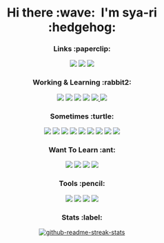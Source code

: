 <h1 align='center'>Hi there :wave:&nbsp; I'm sya-ri :hedgehog:</h2>

<h3 align='center'>Links :paperclip:</h2>
<p align='center'>
  <a href="https://twitter.com/fly_in_pig"><img src="https://img.shields.io/badge/Twitter-fly__in__pig-%231DA1F2.svg?logo=Twitter&logoColor=white&style=for-the-badge" /></a>
  <a href="https://qiita.com/sya-ri"><img src="https://img.shields.io/badge/Qiita-sya--ri-%2355C500.svg?logo=Qiita&logoColor=white&style=for-the-badge" /></a>
  <a href="./Speaks.md"><img src="https://img.shields.io/badge/Speaks.md-%23000000.svg?logo=GitHub&logoColor=white&style=for-the-badge" /></a>
</p>

<h3 align='center'>Working & Learning :rabbit2:</h2>
<p align='center'>
  <a href="https://kotlinlang.org/"><img src="https://img.shields.io/badge/Kotlin-%23f77111.svg?logo=Kotlin&logoColor=white&style=for-the-badge" /></a>
  <a href="https://gradle.org/"><img src="https://img.shields.io/badge/Gradle-%2302303A.svg?logo=Gradle&logoColor=white&style=for-the-badge" /></a>
  <a href="https://isocpp.org/"><img src="https://img.shields.io/badge/C++-%2300599c.svg?logo=C%2b%2b&logoColor=white&style=for-the-badge" /></a>
  <a href="https://www.stmcu.jp/stm32family/"><img src="https://img.shields.io/badge/STM32-%2333AADD.svg?logo=STMicroelectronics&logoColor=white&style=for-the-badge" /></a>
  <a href="https://www.typescriptlang.org/"><img src="https://img.shields.io/badge/TypeScript-%23007ACC.svg?logo=TypeScript&logoColor=white&style=for-the-badge" />
  <a href="https://reactjs.org/"><img src="https://img.shields.io/badge/React-%2361DAFB.svg?logo=React&logoColor=white&style=for-the-badge" /></a>
</p>

<h3 align='center'>Sometimes :turtle:</h2>
<p align='center'>
  <a href="https://www.java.com/"><img src="https://img.shields.io/badge/Java-%23007396.svg?logo=Java&logoColor=white&style=for-the-badge" /></a>
  <a href="https://developer.android.com/"><img src="https://img.shields.io/badge/Android-%233DDC84.svg?logo=Android&logoColor=white&style=for-the-badge" /></a>
  <a href="https://docs.microsoft.com/dotnet/csharp/"><img src="https://img.shields.io/badge/C%20Sharp-%23239120.svg?logo=C%20Sharp&logoColor=white&style=for-the-badge" /></a>
  <a href="https://www.python.org/"><img src="https://img.shields.io/badge/Python-%233776AB.svg?logo=Python&logoColor=white&style=for-the-badge" /></a>
  <a href="https://developer.mozilla.org/docs/Web/JavaScript"><img src="https://img.shields.io/badge/JavaScript-%23F7DF1E.svg?logo=JavaScript&logoColor=white&style=for-the-badge" /></a>
  <a href="https://www.centos.org/"><img src="https://img.shields.io/badge/CentOS-%23262577.svg?logo=CentOS&logoColor=white&style=for-the-badge" /></a>
  <a href="https://mariadb.com/"><img src="https://img.shields.io/badge/MariaDB-%23003545.svg?logo=MariaDB&logoColor=white&style=for-the-badge" /></a>
  <a href="https://maven.apache.org/"><img src="https://img.shields.io/badge/Maven-%23C71A36.svg?logo=Apache%20Maven&logoColor=white&style=for-the-badge" /></a>
  <a href="https://developers.google.com/apps-script"><img src="https://img.shields.io/badge/Apps%20Script-%234285F4.svg?logo=Google&logoColor=white&style=for-the-badge" /></a>
</p>

<h3 align='center'>Want To Learn :ant:</h2>
<p align='center'>
  <a href="https://www.apple.com/swift/"><img src="https://img.shields.io/badge/Swift-%23FA7343.svg?logo=Swift&logoColor=white&style=for-the-badge" /></a>
  <a href="https://www.scala-lang.org/"><img src="https://img.shields.io/badge/Scala-%23DC322F.svg?logo=Scala&logoColor=white&style=for-the-badge" /></a>
  <a href="https://golang.org/"><img src="https://img.shields.io/badge/Go-%2300ADD8.svg?logo=Go&logoColor=white&style=for-the-badge" /></a>
  <a href="https://www.rust-lang.org/"><img src="https://img.shields.io/badge/Rust-%23000000.svg?logo=Rust&logoColor=white&style=for-the-badge" /></a>
</p>

<h3 align='center'>Tools :pencil:</h2>
<p align='center'>
  <a href="https://www.jetbrains.com/idea/"><img src="https://img.shields.io/badge/IntelliJ-%23000000.svg?logo=IntelliJ%20IDEA&logoColor=white&style=for-the-badge" /></a>
  <a href="https://www.sublimetext.com/"><img src="https://img.shields.io/badge/Sublime%20Text-%23FF9800.svg?logo=Sublime%20Text&logoColor=white&style=for-the-badge" /></a>
  <a href="https://github.com/"><img src="https://img.shields.io/badge/GitHub-%23181717.svg?logo=GitHub&logoColor=white&style=for-the-badge" /></a>
  <a href="https://gitlab.com/"><img src="https://img.shields.io/badge/GitLab-%23FCA121.svg?logo=GitLab&logoColor=white&style=for-the-badge" /></a>
</p>

<h3 align='center'>Stats :label:</h2>
<p align='center'>
  <a href="https://github.com/DenverCoder1/github-readme-streak-stats"><img src="https://github-readme-streak-stats.herokuapp.com/?user=sya-ri" alt="github-readme-streak-stats" /></a>
</p>


